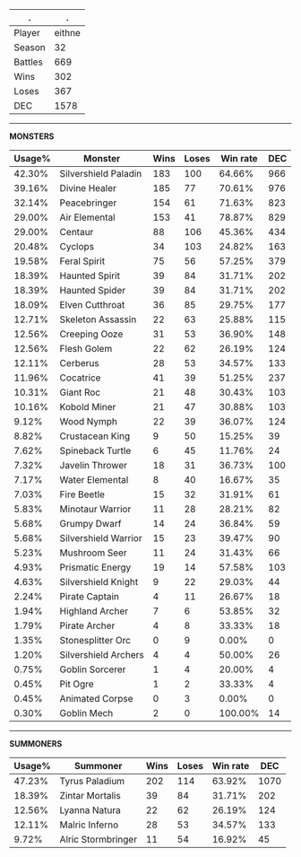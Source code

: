 .|.
|-|-
Player|eithne
Season|32
Battles|669
Wins|302
Loses|367
DEC|1578

---
**MONSTERS**

Usage%|Monster|Wins|Loses|Win rate|DEC|
-|-|-|-|-|-|
42.30%|Silvershield Paladin|183|100|64.66%|966|
39.16%|Divine Healer|185|77|70.61%|976|
32.14%|Peacebringer|154|61|71.63%|823|
29.00%|Air Elemental|153|41|78.87%|829|
29.00%|Centaur|88|106|45.36%|434|
20.48%|Cyclops|34|103|24.82%|163|
19.58%|Feral Spirit|75|56|57.25%|379|
18.39%|Haunted Spirit|39|84|31.71%|202|
18.39%|Haunted Spider|39|84|31.71%|202|
18.09%|Elven Cutthroat|36|85|29.75%|177|
12.71%|Skeleton Assassin|22|63|25.88%|115|
12.56%|Creeping Ooze|31|53|36.90%|148|
12.56%|Flesh Golem|22|62|26.19%|124|
12.11%|Cerberus|28|53|34.57%|133|
11.96%|Cocatrice|41|39|51.25%|237|
10.31%|Giant Roc|21|48|30.43%|103|
10.16%|Kobold Miner|21|47|30.88%|103|
9.12%|Wood Nymph|22|39|36.07%|124|
8.82%|Crustacean King|9|50|15.25%|39|
7.62%|Spineback Turtle|6|45|11.76%|24|
7.32%|Javelin Thrower|18|31|36.73%|100|
7.17%|Water Elemental|8|40|16.67%|35|
7.03%|Fire Beetle|15|32|31.91%|61|
5.83%|Minotaur Warrior|11|28|28.21%|82|
5.68%|Grumpy Dwarf|14|24|36.84%|59|
5.68%|Silvershield Warrior|15|23|39.47%|90|
5.23%|Mushroom Seer|11|24|31.43%|66|
4.93%|Prismatic Energy|19|14|57.58%|103|
4.63%|Silvershield Knight|9|22|29.03%|44|
2.24%|Pirate Captain|4|11|26.67%|18|
1.94%|Highland Archer|7|6|53.85%|32|
1.79%|Pirate Archer|4|8|33.33%|18|
1.35%|Stonesplitter Orc|0|9|0.00%|0|
1.20%|Silvershield Archers|4|4|50.00%|26|
0.75%|Goblin Sorcerer|1|4|20.00%|4|
0.45%|Pit Ogre|1|2|33.33%|4|
0.45%|Animated Corpse|0|3|0.00%|0|
0.30%|Goblin Mech|2|0|100.00%|14|

---
**SUMMONERS**

Usage%|Summoner|Wins|Loses|Win rate|DEC|
-|-|-|-|-|-|
47.23%|Tyrus Paladium|202|114|63.92%|1070|
18.39%|Zintar Mortalis|39|84|31.71%|202|
12.56%|Lyanna Natura|22|62|26.19%|124|
12.11%|Malric Inferno|28|53|34.57%|133|
9.72%|Alric Stormbringer|11|54|16.92%|45|
